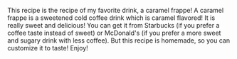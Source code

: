This recipe is the recipe of my favorite drink, a caramel frappe! A caramel frappe is a sweetened cold coffee drink which is caramel flavored! It is really sweet and delicious! You can get it from Starbucks (if you prefer a coffee taste instead of sweet) or McDonald's (if you prefer a more sweet and sugary drink with less coffee). But this recipe is homemade, so you can customize it to taste! Enjoy!